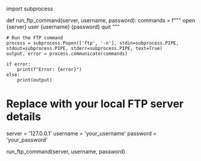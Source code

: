 import subprocess

def run_ftp_command(server, username, password):
    commands = f"""
    open {server}
    user {username} {password}
    quit
    """
    
    # Run the FTP command
    process = subprocess.Popen(['ftp', '-n'], stdin=subprocess.PIPE, stdout=subprocess.PIPE, stderr=subprocess.PIPE, text=True)
    output, error = process.communicate(commands)
    
    if error:
        print(f"Error: {error}")
    else:
        print(output)

# Replace with your local FTP server details
server = '127.0.0.1'
username = 'your_username'
password = 'your_password'

run_ftp_command(server, username, password)

